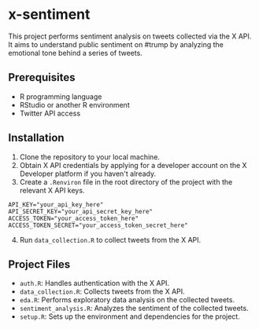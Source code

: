 # x-sentiment

This project performs sentiment analysis on tweets collected via the X API. It aims to understand public sentiment on #trump by analyzing the emotional tone behind a series of tweets.

## Prerequisites

- R programming language
- RStudio or another R environment
- Twitter API access

## Installation

1. Clone the repository to your local machine.
2. Obtain X API credentials by applying for a developer account on the X Developer platform if you haven't already.
3. Create a `.Renviron` file in the root directory of the project with the relevant X API keys.
```plaintext
API_KEY="your_api_key_here"
API_SECRET_KEY="your_api_secret_key_here"
ACCESS_TOKEN="your_access_token_here"
ACCESS_TOKEN_SECRET="your_access_token_secret_here"
```
4. Run `data_collection.R` to collect tweets from the X API.

## Project Files

- `auth.R`: Handles authentication with the X API.
- `data_collection.R`: Collects tweets from the X API.
- `eda.R`: Performs exploratory data analysis on the collected tweets.
- `sentiment_analysis.R`: Analyzes the sentiment of the collected tweets.
- `setup.R`: Sets up the environment and dependencies for the project.
